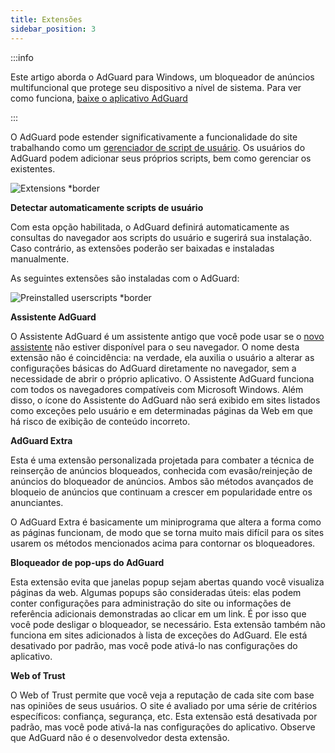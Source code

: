 ```yaml
---
title: Extensões
sidebar_position: 3
---
```


:::info

Este artigo aborda o AdGuard para Windows, um bloqueador de anúncios multifuncional que protege seu dispositivo a nível de sistema. Para ver como funciona, [baixe o aplicativo AdGuard](https://agrd.io/download-kb-adblock)

:::

O AdGuard pode estender significativamente a funcionalidade do site trabalhando como um [gerenciador de script de usuário](/general/extensions.md). Os usuários do AdGuard podem adicionar seus próprios scripts, bem como gerenciar os existentes.

![Extensions \*border](https://cdn.adtidy.org/content/kb/ad_blocker/windows/extensions/extensions.png)

**Detectar automaticamente scripts de usuário**

Com esta opção habilitada, o AdGuard definirá automaticamente as consultas do navegador aos scripts do usuário e sugerirá sua instalação. Caso contrário, as extensões poderão ser baixadas e instaladas manualmente.

As seguintes extensões são instaladas com o AdGuard:

![Preinstalled userscripts \*border](https://cdn.adtidy.org/content/kb/ad_blocker/windows/extensions/extensions_enabled.png)

**Assistente AdGuard**

O Assistente AdGuard é um assistente antigo que você pode usar se o [novo assistente](/adguard-for-windows/browser-assistant.md) não estiver disponível para o seu navegador. O nome desta extensão não é coincidência: na verdade, ela auxilia o usuário a alterar as configurações básicas do AdGuard diretamente no navegador, sem a necessidade de abrir o próprio aplicativo. O Assistente AdGuard funciona com todos os navegadores compatíveis com Microsoft Windows. Além disso, o ícone do Assistente do AdGuard não será exibido em sites listados como exceções pelo usuário e em determinadas páginas da Web em que há risco de exibição de conteúdo incorreto.

**AdGuard Extra**

Esta é uma extensão personalizada projetada para combater a técnica de reinserção de anúncios bloqueados, conhecida com evasão/reinjeção de anúncios do bloqueador de anúncios. Ambos são métodos avançados de bloqueio de anúncios que continuam a crescer em popularidade entre os anunciantes.

O AdGuard Extra é basicamente um miniprograma que altera a forma como as páginas funcionam, de modo que se torna muito mais difícil para os sites usarem os métodos mencionados acima para contornar os bloqueadores.

**Bloqueador de pop-ups do AdGuard**

Esta extensão evita que janelas popup sejam abertas quando você visualiza páginas da web. Algumas popups são consideradas úteis: elas podem conter configurações para administração do site ou informações de referência adicionais demonstradas ao clicar em um link. É por isso que você pode desligar o bloqueador, se necessário. Esta extensão também não funciona em sites adicionados à lista de exceções do AdGuard. Ele está desativado por padrão, mas você pode ativá-lo nas configurações do aplicativo.

**Web of Trust**

O Web of Trust permite que você veja a reputação de cada site com base nas opiniões de seus usuários. O site é avaliado por uma série de critérios específicos: confiança, segurança, etc. Esta extensão está desativada por padrão, mas você pode ativá-la nas configurações do aplicativo. Observe que AdGuard não é o desenvolvedor desta extensão.
